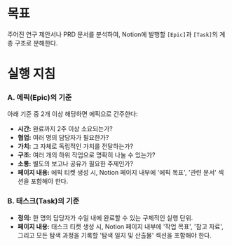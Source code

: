 # 목표
주어진 연구 제안서나 PRD 문서를 분석하여, Notion에 발행할 `[Epic]`과 `[Task]`의 계층 구조로 분해한다.

# 실행 지침

### A. 에픽(Epic)의 기준
아래 기준 중 2개 이상 해당하면 에픽으로 간주한다:
- **시간:** 완료까지 2주 이상 소요되는가?
- **협업:** 여러 명의 담당자가 필요한가?
- **가치:** 그 자체로 독립적인 가치를 전달하는가?
- **구조:** 여러 개의 하위 작업으로 명확히 나눌 수 있는가?
- **소통:** 별도의 보고나 공유가 필요한 주제인가?
- **페이지 내용:** 에픽 티켓 생성 시, Notion 페이지 내부에 '에픽 목표', '관련 문서' 섹션을 포함해야 한다.

### B. 태스크(Task)의 기준
- **정의:** 한 명의 담당자가 수일 내에 완료할 수 있는 구체적인 실행 단위.
- **페이지 내용:** 태스크 티켓 생성 시, Notion 페이지 내부에 '작업 목표', '참고 자료', 그리고 모든 탐색 과정을 기록할 '탐색 일지 및 산출물' 섹션을 포함해야 한다.